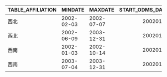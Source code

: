 | TABLE_AFFILIATION   | MINDATE    | MAXDATE    |   START_ODMS_DATE |   TO_INCT_DATE |
|:--------------------|:-----------|:-----------|------------------:|---------------:|
| 西北                | 2002-02-03 | 2002-07-07 |          20020101 |       20101015 |
| 西北                | 2002-06-09 | 2003-12-31 |          20020101 |       20101015 |
| 西南                | 2002-01-03 | 2002-10-14 |          20020101 |       20090904 |
| 西南                | 2003-07-04 | 2003-12-31 |          20020101 |       20090904 |